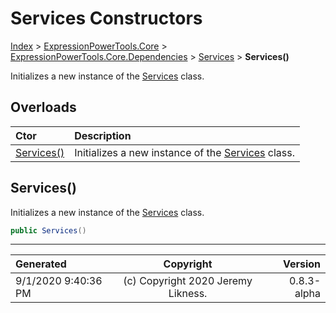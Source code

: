 ﻿# Services Constructors

[Index](../index.md) > [ExpressionPowerTools.Core](ExpressionPowerTools.Core.a.md) > [ExpressionPowerTools.Core.Dependencies](ExpressionPowerTools.Core.Dependencies.n.md) > [Services](ExpressionPowerTools.Core.Dependencies.Services.cs.md) > **Services()**

Initializes a new instance of the [Services](ExpressionPowerTools.Core.Dependencies.Services.cs.md) class.

## Overloads

| Ctor | Description |
| :-- | :-- |
| [Services()](#services) | Initializes a new instance of the [Services](ExpressionPowerTools.Core.Dependencies.Services.cs.md) class. |

## Services()

Initializes a new instance of the [Services](ExpressionPowerTools.Core.Dependencies.Services.cs.md) class.

```csharp
public Services()
```



---

| Generated | Copyright | Version |
| :-- | :-: | --: |
| 9/1/2020 9:40:36 PM | (c) Copyright 2020 Jeremy Likness. | 0.8.3-alpha |
